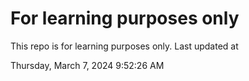 # For learning purposes only
This repo is for learning purposes only.
Last updated at

Thursday, March 7, 2024 9:52:26 AM


